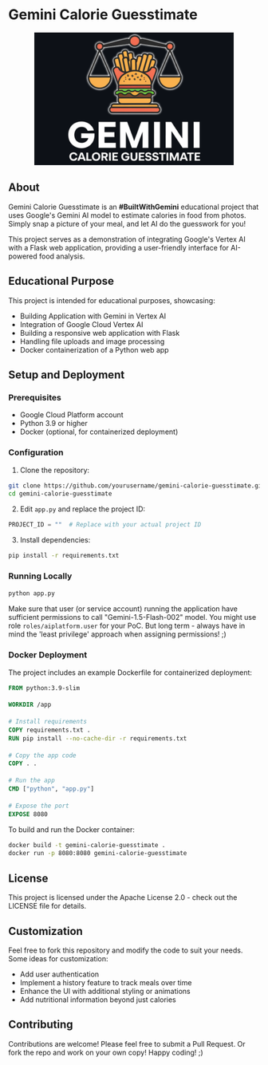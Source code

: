 # Gemini Calorie Guesstimate

<p align="center">
  <img src="static/app-logo.png" alt="Gemini Calorie Guesstimate Logo" width="400"/>
</p>

## About

Gemini Calorie Guesstimate is an **#BuiltWithGemini** educational project that uses Google's Gemini AI model to estimate calories in food from photos. Simply snap a picture of your meal, and let AI do the guesswork for you!

This project serves as a demonstration of integrating Google's Vertex AI with a Flask web application, providing a user-friendly interface for AI-powered food analysis.

## Educational Purpose

This project is intended for educational purposes, showcasing:
- Building Application with Gemini in Vertex AI
- Integration of Google Cloud Vertex AI
- Building a responsive web application with Flask
- Handling file uploads and image processing
- Docker containerization of a Python web app

## Setup and Deployment

### Prerequisites
- Google Cloud Platform account
- Python 3.9 or higher
- Docker (optional, for containerized deployment)

### Configuration

1. Clone the repository:
```bash
git clone https://github.com/yourusername/gemini-calorie-guesstimate.git
cd gemini-calorie-guesstimate
```

2. Edit `app.py` and replace the project ID:
```python
PROJECT_ID = ""  # Replace with your actual project ID
```

3. Install dependencies:
```bash
pip install -r requirements.txt
```

### Running Locally

```bash
python app.py
```

Make sure that user (or service account) running the application have sufficient permissions to call "Gemini-1.5-Flash-002" model. You might use role `roles/aiplatform.user` for your PoC. But long term - always have in mind the 'least privilege' approach when assigning permissions! ;)  

### Docker Deployment

The project includes an example Dockerfile for containerized deployment:

```dockerfile
FROM python:3.9-slim

WORKDIR /app

# Install requirements
COPY requirements.txt .
RUN pip install --no-cache-dir -r requirements.txt

# Copy the app code
COPY . .

# Run the app
CMD ["python", "app.py"]

# Expose the port
EXPOSE 8080
```

To build and run the Docker container:

```bash
docker build -t gemini-calorie-guesstimate .
docker run -p 8080:8080 gemini-calorie-guesstimate
```

## License

This project is licensed under the Apache License 2.0 - check out the LICENSE file for details.

## Customization

Feel free to fork this repository and modify the code to suit your needs. Some ideas for customization:
- Add user authentication
- Implement a history feature to track meals over time
- Enhance the UI with additional styling or animations
- Add nutritional information beyond just calories

## Contributing

Contributions are welcome! Please feel free to submit a Pull Request. Or fork the repo and work on your own copy! Happy coding! ;)
